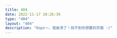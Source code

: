 ```yaml
---
title: 404
date: 2022-11-17 10:26:39
type: "404"
layout: "404"
description: "Oops～，我崩溃了！找不到你想要的页面 :("
---
```

